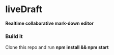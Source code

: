 # liveDraft

**Realtime collaborative mark-down editor**

### Build it
Clone this repo and run **npm install && npm start**
